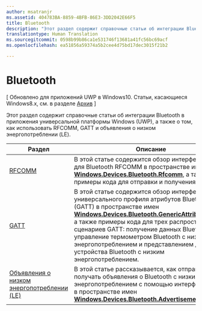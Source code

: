 ```yaml
---
author: msatranjr
ms.assetid: 404783BA-8859-4BFB-86E3-3DD2042E66F5
title: Bluetooth
description: "Этот раздел содержит справочные статьи об интеграции Bluetooth в приложения универсальной платформы Windows (UWP), а также о том, как использовать RFCOMM, GATT и объявления о низком энергопотреблении (LE)."
translationtype: Human Translation
ms.sourcegitcommit: 0598b99b86ca1e531746f13681a41fc56bc69acf
ms.openlocfilehash: ea51856a59374a5b2cee4d75bd17dec3015f21b2

---
```

# Bluetooth

\[ Обновлено для приложений UWP в Windows10. Статьи, касающиеся Windows8.x, см. в разделе [Архив](http://go.microsoft.com/fwlink/p/?linkid=619132) \]

Этот раздел содержит справочные статьи об интеграции Bluetooth в приложения универсальной платформы Windows (UWP), а также о том, как использовать RFCOMM, GATT и объявления о низком энергопотреблении (LE).

|Раздел|Описание|
|--------|------------------|
| [RFCOMM](send-or-receive-files-with-rfcomm.md)   | В этой статье содержится обзор интерфейсов API для Bluetooth RFCOMM в пространстве имен [**Windows.Devices.Bluetooth.Rfcomm**](https://msdn.microsoft.com/library/windows/apps/Dn263529), а также примеры кода для отправки и получения файла. |
| [GATT](gatt-scenarios.md) | В этой статье содержится обзор интерфейсов API универсального профиля атрибутов Bluetooth (GATT) в пространстве имен [**Windows.Devices.Bluetooth.GenericAttributeProfile**](https://msdn.microsoft.com/library/windows/apps/Dn297685), а также примеры кода для трех распространенных сценариев GATT: получение данных Bluetooth, управление термометром Bluetooth с низким энергопотреблением и представлением данных устройства Bluetooth с низким энергопотреблением. |
| [Объявления о низком энергопотреблении (LE)](ble-beacon.md) | В этой статье рассказывается, как отправлять и получать объявления о Bluetooth с низким энергопотреблением с помощью интерфейсов API в пространстве имен [**Windows.Devices.Bluetooth.Advertisement**](https://msdn.microsoft.com/library/windows/apps/Dn894325).  | 




<!--HONumber=Jul16_HO2-->


